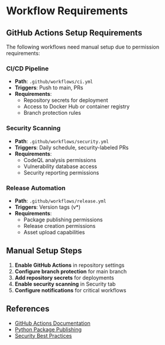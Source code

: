 # Workflow Requirements

## GitHub Actions Setup Requirements

The following workflows need manual setup due to permission requirements:

### CI/CD Pipeline
- **Path**: `.github/workflows/ci.yml`
- **Triggers**: Push to main, PRs
- **Requirements**: 
  - Repository secrets for deployment
  - Access to Docker Hub or container registry
  - Branch protection rules

### Security Scanning
- **Path**: `.github/workflows/security.yml`
- **Triggers**: Daily schedule, security-labeled PRs
- **Requirements**:
  - CodeQL analysis permissions
  - Vulnerability database access
  - Security reporting permissions

### Release Automation
- **Path**: `.github/workflows/release.yml`
- **Triggers**: Version tags (v*)
- **Requirements**:
  - Package publishing permissions
  - Release creation permissions
  - Asset upload capabilities

## Manual Setup Steps

1. **Enable GitHub Actions** in repository settings
2. **Configure branch protection** for main branch
3. **Add repository secrets** for deployments
4. **Enable security scanning** in Security tab
5. **Configure notifications** for critical workflows

## References

- [GitHub Actions Documentation](https://docs.github.com/en/actions)
- [Python Package Publishing](https://packaging.python.org/guides/publishing-package-distribution-releases-using-github-actions-ci-cd-workflows/)
- [Security Best Practices](https://docs.github.com/en/actions/security-guides)